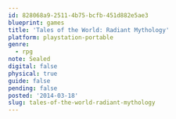 ```yaml
---
id: 828068a9-2511-4b75-bcfb-451d882e5ae3
blueprint: games
title: 'Tales of the World: Radiant Mythology'
platform: playstation-portable
genre:
  - rpg
note: Sealed
digital: false
physical: true
guide: false
pending: false
posted: '2014-03-18'
slug: tales-of-the-world-radiant-mythology
---
```

